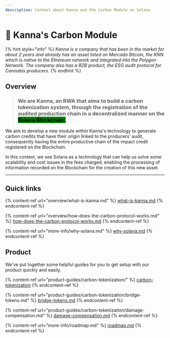 ```yaml
---
description: Context about Kanna and the Carbon Module on Solana
---
```


# 👋 Kanna's Carbon Module

{% hint style="info" %}
_Kanna is a company that has been in the market for about 2 years and already has an asset listed on Mercado Bitcoin, the KNN which is native to the Ethereum network and integrated into the Polygon Network. The company also has a B2B product, the ESG audit protocol for Cannabis producers._
{% endhint %}

## Overview

> ### We are Kanna, an RWA that aims to build a carbon tokenization system, through the registration of the audited production chain in a decentralized manner on the <mark style="background-color:green;">Solana Blockchain.</mark>&#x20;

We aim to develop a new module within Kanna's technology to generate carbon credits that have their origin linked to the producers' audit, consequently having the entire productive chain of the impact credit registered on the Blockchain.&#x20;

In this context, we see Solana as a technology that can help us solve some scalability and cost issues in the fees charged, enabling the processing of information recorded on the Blockchain for the creation of this new asset.

***

## Quick links

{% content-ref url="overview/what-is-kanna.md" %}
[what-is-kanna.md](overview/what-is-kanna.md)
{% endcontent-ref %}

{% content-ref url="overview/how-does-the-carbon-protocol-works.md" %}
[how-does-the-carbon-protocol-works.md](overview/how-does-the-carbon-protocol-works.md)
{% endcontent-ref %}

{% content-ref url="more-info/why-solana.md" %}
[why-solana.md](more-info/why-solana.md)
{% endcontent-ref %}

## Product

We've put together some helpful guides for you to get setup with our product quickly and easily.

{% content-ref url="product-guides/carbon-tokenization/" %}
[carbon-tokenization](product-guides/carbon-tokenization/)
{% endcontent-ref %}

{% content-ref url="product-guides/carbon-tokenization/bridge-tokens.md" %}
[bridge-tokens.md](product-guides/carbon-tokenization/bridge-tokens.md)
{% endcontent-ref %}

{% content-ref url="product-guides/carbon-tokenization/damage-compensation.md" %}
[damage-compensation.md](product-guides/carbon-tokenization/damage-compensation.md)
{% endcontent-ref %}

{% content-ref url="more-info/roadmap.md" %}
[roadmap.md](more-info/roadmap.md)
{% endcontent-ref %}
